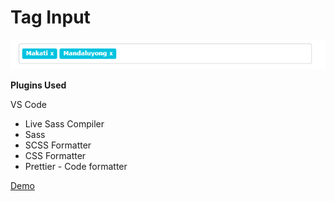 # Tag Input

![Preview Tag input](Preview.PNG)

**Plugins Used**

VS Code
- Live Sass Compiler
- Sass
- SCSS Formatter
- CSS Formatter
- Prettier - Code formatter

[Demo](https://tag-input.vercel.app/)


